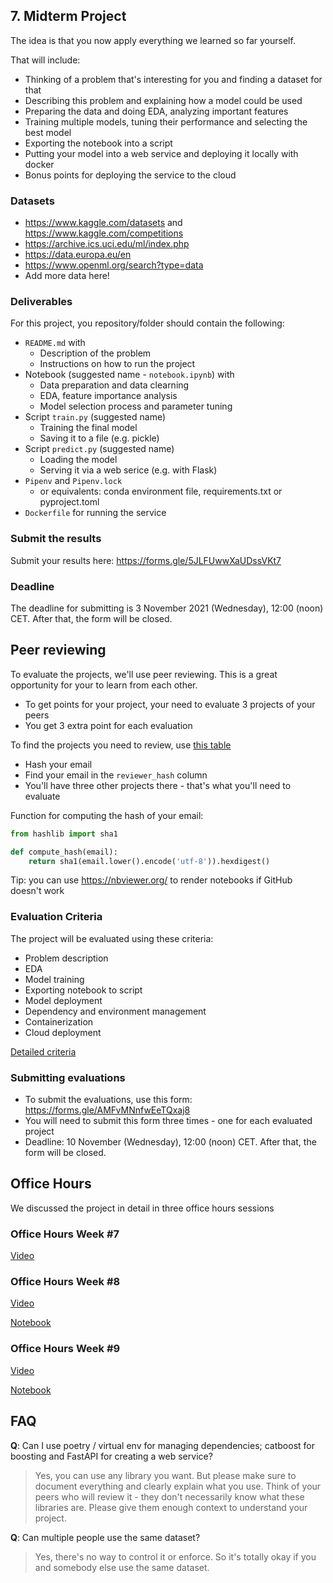 ## 7. Midterm Project

The idea is that you now apply everything we learned so far yourself.

That will include:

* Thinking of a problem that's interesting for you and finding a dataset for that
* Describing this problem and explaining how a model could be used
* Preparing the data and doing EDA, analyzing important features
* Training multiple models, tuning their performance and selecting the best model
* Exporting the notebook into a script
* Putting your model into a web service and deploying it locally with docker
* Bonus points for deploying the service to the cloud


### Datasets

* https://www.kaggle.com/datasets and https://www.kaggle.com/competitions
* https://archive.ics.uci.edu/ml/index.php
* https://data.europa.eu/en
* https://www.openml.org/search?type=data
* Add more data here!

### Deliverables

For this project, you repository/folder should contain the following:

* `README.md` with
  * Description of the problem
  * Instructions on how to run the project
* Notebook (suggested name - `notebook.ipynb`) with
  * Data preparation and data clearning
  * EDA, feature importance analysis
  * Model selection process and parameter tuning
* Script `train.py` (suggested name)
  * Training the final model
  * Saving it to a file (e.g. pickle)
* Script `predict.py` (suggested name)
  * Loading the model
  * Serving it via a web serice (e.g. with Flask)
* `Pipenv` and `Pipenv.lock`
  * or equivalents: conda environment file, requirements.txt or pyproject.toml
* `Dockerfile` for running the service


### Submit the results

Submit your results here: https://forms.gle/5JLFUwwXaUDssVKt7

### Deadline

The deadline for submitting is 3 November 2021 (Wednesday), 12:00 (noon) CET. After that, the form will be closed.


## Peer reviewing

To evaluate the projects, we'll use peer reviewing. This is a great opportunity for your to learn from each other. 

* To get points for your project, your need to evaluate 3 projects of your peers
* You get 3 extra point for each evaluation

To find the projects you need to review, use [this table](https://docs.google.com/spreadsheets/d/e/2PACX-1vRo05lqGFkl7Jtt4o9Dqqk8JEA-U956-sxJVT-klWrKp8nTvboOkyyYVH-Z4sccFdpvfZhd40eGhU2J/pubhtml)

* Hash your email
* Find your email in the `reviewer_hash` column
* You'll have three other projects there - that's what you'll need to evaluate

Function for computing the hash of your email:

```python
from hashlib import sha1

def compute_hash(email):
    return sha1(email.lower().encode('utf-8')).hexdigest()
```


Tip: you can use https://nbviewer.org/ to render notebooks if GitHub doesn't work

### Evaluation Criteria

The project will be evaluated using these criteria:

* Problem description
* EDA
* Model training
* Exporting notebook to script
* Model deployment
* Dependency and environment management
* Containerization
* Cloud deployment

[Detailed criteria](https://docs.google.com/spreadsheets/d/e/2PACX-1vQo-cOOGMA-ddbp6FgxusNBjS_HOmWaOYtvO7z-wk_TcCnPOBAza9s8Uj_eqfKGadoU0741cCGd95qI/pubhtml)


### Submitting evaluations

* To submit the evaluations, use this form: https://forms.gle/AMFvMNnfwEeTQxaj8
* You will need to submit this form three times - one for each evaluated project
* Deadline: 10 November (Wednesday), 12:00 (noon) CET.  After that, the form will be closed.


## Office Hours 

We discussed the project in detail in three office hours sessions

### Office Hours Week #7 

[Video](https://www.youtube.com/watch?v=wWBm6MHu5u8)

### Office Hours Week #8

[Video](https://www.youtube.com/watch?v=3bo7I9LaN7o)

[Notebook](week8-office-hours.ipynb)

### Office Hours Week #9

[Video](https://www.youtube.com/watch?v=yZ15WyKb5o4)

[Notebook](week9-office-hours.ipynb)


## FAQ

**Q**: Can I use poetry / virtual env for managing dependencies; catboost for boosting and FastAPI for creating a web service?

> Yes, you can use any library you want. But please make sure to document everything and clearly explain what you use.
> Think of your peers who will review it - they don't necessarily know what these libraries are. 
> Please give them enough context to understand your project.

**Q**: Can multiple people use the same dataset?

> Yes, there's no way to control it or enforce. So it's totally okay if you and somebody else use the same dataset. 


